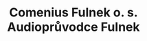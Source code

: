 ---
id: dd916b0b-58a8-4373-87bc-2bdf01360c9d
title: Comenius Fulnek o. s. Audioprůvodce Fulnek
price: 100
year: 2014
description: Jak už název samotného projektu napovídá, jeho hlavním výstupem bude vznik originálního moderního průvodcovského systému audio-provázení městem Fulnek. Návštěvníci i místní budou moci za pomoci jednoduchého audio zařízení (mp3 přehrávač k zapůjčení například v informačním centru) sami putovat městem a poslechnout si zajímavé informace ke konkrétním zastavením, tak jak je připravili uznávaní historici Fulnecka.
kouskovani: false
locationName: undefined
position:
  lng: 17.9038620444259
  lat: 49.71560985655201
---
